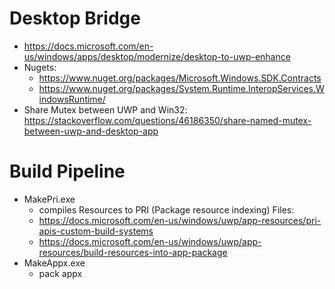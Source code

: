 # Desktop Bridge

- https://docs.microsoft.com/en-us/windows/apps/desktop/modernize/desktop-to-uwp-enhance
- Nugets:
  - https://www.nuget.org/packages/Microsoft.Windows.SDK.Contracts
  - https://www.nuget.org/packages/System.Runtime.InteropServices.WindowsRuntime/
- Share Mutex between UWP and Win32: https://stackoverflow.com/questions/46186350/share-named-mutex-between-uwp-and-desktop-app

# Build Pipeline

- MakePri.exe 
  - compiles Resources to PRI (Package resource indexing) Files: 
  - https://docs.microsoft.com/en-us/windows/uwp/app-resources/pri-apis-custom-build-systems
  - https://docs.microsoft.com/en-us/windows/uwp/app-resources/build-resources-into-app-package
- MakeAppx.exe
  - pack appx
